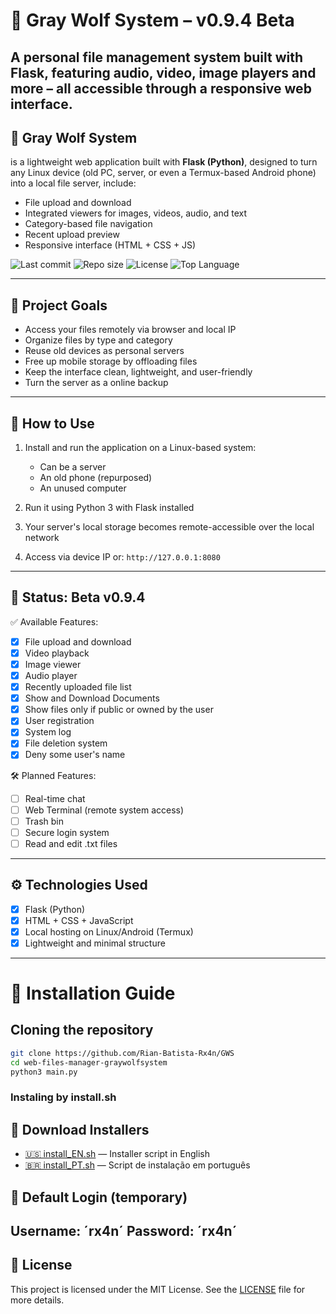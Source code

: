 # 🐺 Gray Wolf System – v0.9.4 Beta
A personal file management system built with Flask, featuring audio, video, image players and more – all accessible through a responsive web interface.
---

## 🐺 **Gray Wolf System** 
is a lightweight web application built with **Flask (Python)**, designed to turn any Linux device (old PC, server, or even a Termux-based Android phone) into a local file server, include:
- File upload and download
- Integrated viewers for images, videos, audio, and text
- Category-based file navigation
- Recent upload preview
- Responsive interface (HTML + CSS + JS)

![Last commit](https://img.shields.io/github/last-commit/Rian-Batista-Rx4n/GWS)
![Repo size](https://img.shields.io/github/repo-size/Rian-Batista-Rx4n/GWS)
![License](https://img.shields.io/github/license/Rian-Batista-Rx4n/GWS)
![Top Language](https://img.shields.io/github/languages/top/Rian-Batista-Rx4n/GWS)

---
## 🎯 Project Goals

- Access your files remotely via browser and local IP
- Organize files by type and category
- Reuse old devices as personal servers
- Free up mobile storage by offloading files
- Keep the interface clean, lightweight, and user-friendly
- Turn the server as a online backup
---

## 🚀 How to Use

1. Install and run the application on a Linux-based system:
   - Can be a server
   - An old phone (repurposed)
   - An unused computer

2. Run it using Python 3 with Flask installed

3. Your server's local storage becomes remote-accessible over the local network

4. Access via device IP or: `http://127.0.0.1:8080`
---
## 🚧 Status: Beta v0.9.4

✅ Available Features:
- [x] File upload and download
- [x] Video playback
- [x] Image viewer
- [x] Audio player
- [x] Recently uploaded file list
- [x] Show and Download Documents
- [x] Show files only if public or owned by the user
- [x] User registration
- [x] System log
- [x] File deletion system
- [x] Deny some user's name
 
🛠️ Planned Features:
- [ ] Real-time chat
- [ ] Web Terminal (remote system access)
- [ ] Trash bin
- [ ] Secure login system
- [ ] Read and edit .txt files

---
## ⚙️ Technologies Used

- [x] Flask (Python)
- [x] HTML + CSS + JavaScript
- [x] Local hosting on Linux/Android (Termux)
- [x] Lightweight and minimal structure
---
# 🚀 Installation Guide

## Cloning the repository

```bash
git clone https://github.com/Rian-Batista-Rx4n/GWS
cd web-files-manager-graywolfsystem
python3 main.py
```
### Instaling by install.sh
## 🔽 Download Installers
- [🇺🇸 install_EN.sh](https://github.com/Rian-Batista-Rx4n/GWS/raw/main/install_EN.sh) — Installer script in English
- [🇧🇷 install_PT.sh](https://github.com/Rian-Batista-Rx4n/GWS/raw/main/install_PT.sh) — Script de instalação em português  

## 🔐 Default Login (temporary)
Username: ´rx4n´
Password: ´rx4n´
---
## 🧾 License
This project is licensed under the MIT License. See the [LICENSE](LICENSE) file for more details.
